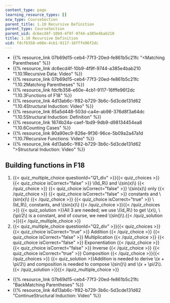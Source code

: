 ```yaml
---
content_type: page
learning_resource_types: []
ocw_type: CourseSection
parent_title: 1.10 Recursive Definition
parent_type: CourseSection
parent_uid: dc6ecd4f-10b9-4f9f-9744-a385e4bab210
title: 1.10 Recursive Definition
uid: fdcfb358-e60e-4cb1-9117-16fffe96f2dc
---
```


*   {{% resource_link 07b69d15-ceb4-77f3-20ed-fe861b5c21fc "\<Matching Parentheses" %}}
*   {{% resource_link dc6ecd4f-10b9-4f9f-9744-a385e4bab210 "1.10.1Recursive Data: Video" %}}
*   {{% resource_link 07b69d15-ceb4-77f3-20ed-fe861b5c21fc "1.10.2Matching Parentheses" %}}
*   {{% resource_link fdcfb358-e60e-4cb1-9117-16fffe96f2dc "1.10.3Functions of F18" %}}
*   {{% resource_link 4d13ab6c-1f82-b729-3b6c-5d3cde131d62 "1.10.4Structural Induction: Video" %}}
*   {{% resource_link 85a5d448-503d-ca4e-ab98-376d8f3a64dc "1.10.5Structural Induction: Definition" %}}
*   {{% resource_link 1674b24a-caef-1bd9-9db9-d98134454ea8 "1.10.6Counting Cases" %}}
*   {{% resource_link 80a90ec9-826e-9f36-96ce-5b09a2a47a1d "1.10.7Recursive Functions: Video" %}}
*   {{% resource_link 4d13ab6c-1f82-b729-3b6c-5d3cde131d62 "\>Structural Induction: Video" %}}

Building functions in F18
-------------------------

  

1.  {{< quiz_multiple_choice questionId="Q1_div" >}}{{< quiz_choices >}}{{< quiz_choice isCorrect="false" >}}&nbsp;\\(Id\_R\\) and \\(sin(x)\\)&nbsp;{{< /quiz_choice >}}
    {{< quiz_choice isCorrect="false" >}}&nbsp;\\(sin(x)\\) only&nbsp;{{< /quiz_choice >}}
    {{< quiz_choice isCorrect="false" >}}&nbsp;constants and \\(sin(x)\\)&nbsp;{{< /quiz_choice >}}
    {{< quiz_choice isCorrect="true" >}}&nbsp;\\(Id\_R\\), constants, and \\(sin(x)\\)&nbsp;{{< /quiz_choice >}}{{< /quiz_choices >}}
    {{< quiz_solution >}}All 3 are needed; we use \\(Id\_R\\) to get \\(x\\), \\(\\pi/2\\) is a constant, and of course, we need \\(sin()\\).{{< /quiz_solution >}}{{< /quiz_multiple_choice >}}
2.  {{< quiz_multiple_choice questionId="Q2_div" >}}{{< quiz_choices >}}{{< quiz_choice isCorrect="true" >}}&nbsp;Addition&nbsp;{{< /quiz_choice >}}
    {{< quiz_choice isCorrect="false" >}}&nbsp;Multiplication&nbsp;{{< /quiz_choice >}}
    {{< quiz_choice isCorrect="false" >}}&nbsp;Exponentiation&nbsp;{{< /quiz_choice >}}
    {{< quiz_choice isCorrect="false" >}}&nbsp;Inverse&nbsp;{{< /quiz_choice >}}
    {{< quiz_choice isCorrect="true" >}}&nbsp;Composition&nbsp;{{< /quiz_choice >}}{{< /quiz_choices >}}
    {{< quiz_solution >}}Addition is needed to derive \\(x + \\pi/2\\) and composition is needed to compose \\(sin()\\) and \\(x + \\pi/2\\).{{< /quiz_solution >}}{{< /quiz_multiple_choice >}}

*   {{% resource_link 07b69d15-ceb4-77f3-20ed-fe861b5c21fc "BackMatching Parentheses" %}}
*   {{% resource_link 4d13ab6c-1f82-b729-3b6c-5d3cde131d62 "ContinueStructural Induction: Video" %}}